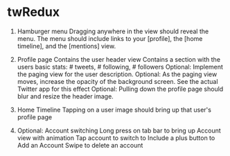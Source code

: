 twRedux
=======

1. Hamburger menu
      Dragging anywhere in the view should reveal the menu.
      The menu should include links to your [profile], the [home timeline], and the [mentions] view.
      
2. Profile page
      Contains the user header view
      Contains a section with the users basic stats: # tweets, # following, # followers
      Optional: Implement the paging view for the user description.
      Optional: As the paging view moves, increase the opacity of the background screen. 
                See the actual Twitter app for this effect
      Optional: Pulling down the profile page should blur and resize the header image.

3. Home Timeline
      Tapping on a user image should bring up that user's profile page

4. Optional: Account switching
      Long press on tab bar to bring up Account view with animation
      Tap account to switch to
      Include a plus button to Add an Account
      Swipe to delete an account
